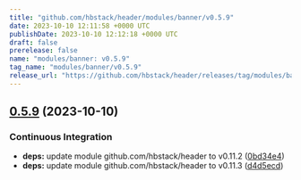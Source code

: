 ```yaml
---
title: "github.com/hbstack/header/modules/banner/v0.5.9"
date: 2023-10-10 12:11:58 +0000 UTC
publishDate: 2023-10-10 12:12:18 +0000 UTC
draft: false
prerelease: false
name: "modules/banner: v0.5.9"
tag_name: "modules/banner/v0.5.9"
release_url: "https://github.com/hbstack/header/releases/tag/modules/banner/v0.5.9"
---
```


## [0.5.9](https://github.com/hbstack/header/compare/modules/banner/v0.5.8...modules/banner/v0.5.9) (2023-10-10)


### Continuous Integration

* **deps:** update module github.com/hbstack/header to v0.11.2 ([0bd34e4](https://github.com/hbstack/header/commit/0bd34e4a12f853cf7b465b8fe41c819b6c082a5a))
* **deps:** update module github.com/hbstack/header to v0.11.3 ([d4d5ecd](https://github.com/hbstack/header/commit/d4d5ecd69847c82fd86bb46e5a1d87176c7fcf38))
